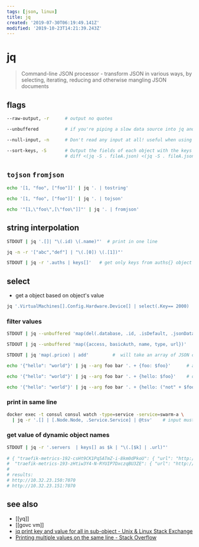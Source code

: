 ```yaml
---
tags: [json, linux]
title: jq
created: '2019-07-30T06:19:49.141Z'
modified: '2019-10-23T14:21:39.243Z'
---
```


# jq

> Command-line JSON processor - transform JSON in various ways, by selecting, iterating, reducing and otherwise mangling JSON documents

## flags
```sh
--raw-output, -r      # output no quotes

--unbuffered          # if you're piping a slow data source into jq and piping jq's output elsewhere

--null-input, -n      # Don't read any input at all! useful when using jq as a simple calculator or to construct JSON data from scratch

--sort-keys, -S       # Output the fields of each object with the keys in sorted order
                      # diff <(jq -S . fileA.json) <(jq -S . fileA.json)
```

## `tojson` `fromjson`
```sh
echo '[1, "foo", ["foo"]]' | jq '. | tostring'

echo '[1, "foo", ["foo"]]' | jq '. | tojson'

echo '"[1,\"foo\",[\"foo\"]]"' | jq '. | fromjson'
```

## string interpolation
```sh
STDOUT | jq '.[]| "\(.id) \(.name)"'  # print in one line

jq -n -r '["abc","def"] | "\(.[0]) \(.[1])"'
```

```sh
STDOUT | jq -r '.auths | keys[]'   # get only keys from auths{} object
```
## select
- get a object based on object's value
```sh
jq '.VirtualMachines[].Config.Hardware.Device[] | select(.Key== 2000) | .CapacityInBytes'
```

### filter values
```sh
STDOUT | jq --unbuffered 'map(del(.database, .id, .isDefault, .jsonData, .orgId, .password, .typeLogoUrl, .user))' # removes from .[], ..map for array 

STDOUT | jq --unbuffered 'map({access, basicAuth, name, type, url})'   # keeps whitelisted from .[]

STDOUT | jq 'map(.price) | add'         #  will take an array of JSON objects as input and return the sum of their "price" fields
```

```sh
echo '{"hello": "world"}' | jq --arg foo bar '. + {foo: $foo}'      # add field: {  "hello": "world", "foo": "bar"  }

echo '{"hello": "world"}' | jq --arg foo bar '. + {hello: $foo}'    # override field value: { "hello": "bar" }

echo '{"hello": "world"}' | jq --arg foo bar '. + {hello: ("not" + $foo)}'    # concat and add: { "hello": "world", "foo": "notbar" }
```

### print in same line
```sh
docker exec -t consul consul watch -type=service -service=swarm-a \
  | jq -r '.[] | [.Node.Node, .Service.Service] | @tsv'    # input must be an array, and it is rendered as TSV (tab-separated values).
```

### get value of dynamic object names
```sh
STDOUT | jq -r '.servers  | keys[] as $k | "\(.[$k] | .url)"'
  
# { "traefik-metrics-192-csHt9CK1Pq5ATmZ-i-8km0dPkoU": { "url": "http://10.32.23.150:7070", "weight": 1 },
#  "traefik-metrics-193-zHtiw3Y4-N-RYUIP7DxczqBU3ZE": { "url": "http://10.32.23.151:7070", "weight": 1 },
#
# results:
# http://10.32.23.150:7070
# http://10.32.23.151:7070
```

## see also
- [[yq]]
- [[govc vm]]
- [jq print key and value for all in sub-object - Unix & Linux Stack Exchange](https://unix.stackexchange.com/a/406425)
- [Printing multiple values on the same line - Stack Overflow](https://stackoverflow.com/a/46131963)
